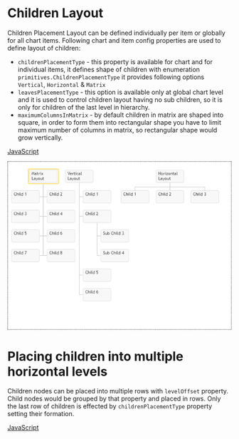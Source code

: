 # Children Layout
Children Placement Layout can be defined individually per item or globally for all chart items. Following chart and item config properties are used to define layout of children:

* `childrenPlacementType` - this property is available for chart and for individual items, it defines shape of children with enumeration `primitives.ChildrenPlacementType` it provides following options `Vertical`, `Horizontal` & `Matrix`
* `leavesPlacementType` - this option is available only at global chart level and it is used to control children layout having no sub children, so it is only for children of the last level in hierarchy.
* `maximumColumnsInMatrix` - by default children in matrix are shaped into square, in order to form them into rectangular shape you have to limit maximum number of columns in matrix, so rectangular shape would grow vertically.

[JavaScript](javascript.controls/CaseChildrenPlacementType.html)

![Screenshot](javascript.controls/__image_snapshots__/CaseChildrenPlacementType-snap.png)

# Placing children into multiple horizontal levels
Children nodes can be placed into multiple rows with `levelOffset` property. Child nodes would be grouped by that property and placed in rows. Only the last row of children is effected by `childrenPlacementType` property setting their formation.

[JavaScript](javascript.controls/CaseChildrenAndAssitantsLevelOffset.html)
